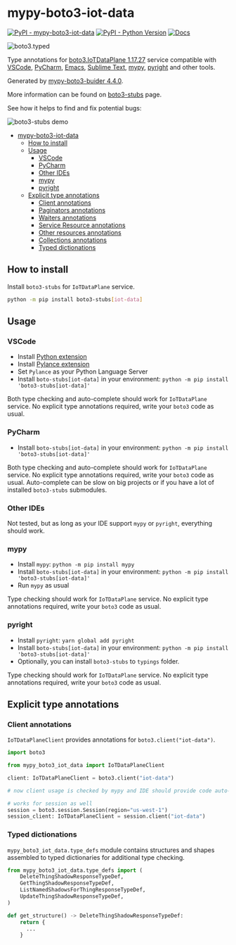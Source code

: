 # mypy-boto3-iot-data

[![PyPI - mypy-boto3-iot-data](https://img.shields.io/pypi/v/mypy-boto3-iot-data.svg?color=blue)](https://pypi.org/project/mypy-boto3-iot-data)
[![PyPI - Python Version](https://img.shields.io/pypi/pyversions/mypy-boto3-iot-data.svg?color=blue)](https://pypi.org/project/mypy-boto3-iot-data)
[![Docs](https://img.shields.io/readthedocs/mypy-boto3-builder.svg?color=blue)](https://mypy-boto3-builder.readthedocs.io/)

![boto3.typed](https://github.com/vemel/mypy_boto3_builder/raw/master/logo.png)

Type annotations for
[boto3.IoTDataPlane 1.17.27](https://boto3.amazonaws.com/v1/documentation/api/1.17.27/reference/services/iot-data.html#IoTDataPlane) service
compatible with
[VSCode](https://code.visualstudio.com/),
[PyCharm](https://www.jetbrains.com/pycharm/),
[Emacs](https://www.gnu.org/software/emacs/),
[Sublime Text](https://www.sublimetext.com/),
[mypy](https://github.com/python/mypy),
[pyright](https://github.com/microsoft/pyright)
and other tools.

Generated by [mypy-boto3-buider 4.4.0](https://github.com/vemel/mypy_boto3_builder).

More information can be found on [boto3-stubs](https://pypi.org/project/boto3-stubs/) page.

See how it helps to find and fix potential bugs:

![boto3-stubs demo](https://github.com/vemel/mypy_boto3_builder/raw/master/demo.gif)

- [mypy-boto3-iot-data](#mypy-boto3-iot-data)
  - [How to install](#how-to-install)
  - [Usage](#usage)
    - [VSCode](#vscode)
    - [PyCharm](#pycharm)
    - [Other IDEs](#other-ides)
    - [mypy](#mypy)
    - [pyright](#pyright)
  - [Explicit type annotations](#explicit-type-annotations)
    - [Client annotations](#client-annotations)
    - [Paginators annotations](#paginators-annotations)
    - [Waiters annotations](#waiters-annotations)
    - [Service Resource annotations](#service-resource-annotations)
    - [Other resources annotations](#other-resources-annotations)
    - [Collections annotations](#collections-annotations)
    - [Typed dictionations](#typed-dictionations)

## How to install

Install `boto3-stubs` for `IoTDataPlane` service.

```bash
python -m pip install boto3-stubs[iot-data]
```

## Usage

### VSCode

- Install [Python extension](https://marketplace.visualstudio.com/items?itemName=ms-python.python)
- Install [Pylance extension](https://marketplace.visualstudio.com/items?itemName=ms-python.vscode-pylance)
- Set `Pylance` as your Python Language Server
- Install `boto-stubs[iot-data]` in your environment: `python -m pip install 'boto3-stubs[iot-data]'`

Both type checking and auto-complete should work for `IoTDataPlane` service.
No explicit type annotations required, write your `boto3` code as usual.

### PyCharm

- Install `boto-stubs[iot-data]` in your environment: `python -m pip install 'boto3-stubs[iot-data]'`

Both type checking and auto-complete should work for `IoTDataPlane` service.
No explicit type annotations required, write your `boto3` code as usual.
Auto-complete can be slow on big projects or if you have a lot of installed `boto3-stubs` submodules.

### Other IDEs

Not tested, but as long as your IDE support `mypy` or `pyright`, everything should work.

### mypy

- Install `mypy`: `python -m pip install mypy`
- Install `boto-stubs[iot-data]` in your environment: `python -m pip install 'boto3-stubs[iot-data]'`
- Run `mypy` as usual

Type checking should work for `IoTDataPlane` service.
No explicit type annotations required, write your `boto3` code as usual.

### pyright

- Install `pyright`: `yarn global add pyright`
- Install `boto-stubs[iot-data]` in your environment: `python -m pip install 'boto3-stubs[iot-data]'`
- Optionally, you can install `boto3-stubs` to `typings` folder.

Type checking should work for `IoTDataPlane` service.
No explicit type annotations required, write your `boto3` code as usual.

## Explicit type annotations

### Client annotations

`IoTDataPlaneClient` provides annotations for `boto3.client("iot-data")`.

```python
import boto3

from mypy_boto3_iot_data import IoTDataPlaneClient

client: IoTDataPlaneClient = boto3.client("iot-data")

# now client usage is checked by mypy and IDE should provide code auto-complete

# works for session as well
session = boto3.session.Session(region="us-west-1")
session_client: IoTDataPlaneClient = session.client("iot-data")
```








### Typed dictionations

`mypy_boto3_iot_data.type_defs` module contains structures and shapes assembled
to typed dictionaries for additional type checking.

```python
from mypy_boto3_iot_data.type_defs import (
    DeleteThingShadowResponseTypeDef,
    GetThingShadowResponseTypeDef,
    ListNamedShadowsForThingResponseTypeDef,
    UpdateThingShadowResponseTypeDef,
)

def get_structure() -> DeleteThingShadowResponseTypeDef:
    return {
      ...
    }
```

